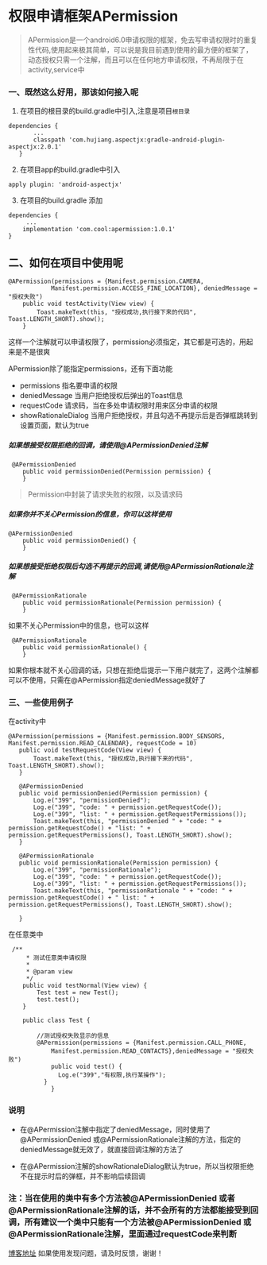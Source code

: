 # 权限申请框架APermission
> APermission是一个android6.0申请权限的框架，免去写申请权限时的重复性代码,使用起来极其简单，可以说是我目前遇到使用的最方便的框架了，动态授权只需一个注解，而且可以在任何地方申请权限，不再局限于在activity,service中

### 一、既然这么好用，那该如何接入呢
1. 在项目的根目录的build.gradle中引入,注意是项目`根目录`
 ```
dependencies {
        ...
        classpath 'com.hujiang.aspectjx:gradle-android-plugin-aspectjx:2.0.1'
    }
```
2. 在项目app的build.gradle中引入
```
apply plugin: 'android-aspectjx'
```
3. 在项目的build.gradle 添加
```
dependencies {
     ...
    implementation 'com.cool:apermission:1.0.1'
}
```

## 二、如何在项目中使用呢
```
@APermission(permissions = {Manifest.permission.CAMERA,
            Manifest.permission.ACCESS_FINE_LOCATION}, deniedMessage = "授权失败")
    public void testActivity(View view) {
        Toast.makeText(this, "授权成功,执行接下来的代码", Toast.LENGTH_SHORT).show();
    }
```
这样一个注解就可以申请权限了，permission必须指定，其它都是可选的，用起来是不是很爽

APermission除了能指定permissions，还有下面功能
* permissions 指名要申请的权限
* deniedMessage 当用户拒绝授权后弹出的Toast信息
* requestCode 请求码，当在多处申请权限时用来区分申请的权限
* showRationaleDialog 当用户拒绝授权，并且勾选不再提示后是否弹框跳转到设置页面，默认为true

##### 如果想接受权限拒绝的回调，请使用@APermissionDenied注解
```
 @APermissionDenied
    public void permissionDenied(Permission permission) {
    }
```
> Permission中封装了请求失败的权限，以及请求码

##### 如果你并不关心Permission的信息，你可以这样使用
```
@APermissionDenied
    public void permissionDenied() {
    }
```
##### 如果想接受拒绝权限后勾选不再提示的回调,请使用@APermissionRationale注解
```
 @APermissionRationale
    public void permissionRationale(Permission permission) {
    }
```
如果不关心Permission中的信息，也可以这样
```
 @APermissionRationale
    public void permissionRationale() {
    }
```

如果你根本就不关心回调的话，只想在拒绝后提示一下用户就完了，这两个注解都可以不使用，只需在@APermission指定deniedMessage就好了

### 三、一些使用例子
在activity中
 ```
@APermission(permissions = {Manifest.permission.BODY_SENSORS, Manifest.permission.READ_CALENDAR}, requestCode = 10)
    public void testRequestCode(View view) {
        Toast.makeText(this, "授权成功,执行接下来的代码", Toast.LENGTH_SHORT).show();
    }

    @APermissionDenied
    public void permissionDenied(Permission permission) {
        Log.e("399", "permissionDenied");
        Log.e("399", "code: " + permission.getRequestCode());
        Log.e("399", "list: " + permission.getRequestPermissions());
        Toast.makeText(this, "permissionDenied " + "code: " + permission.getRequestCode() + "list: " + permission.getRequestPermissions(), Toast.LENGTH_SHORT).show();
    }

    @APermissionRationale
    public void permissionRationale(Permission permission) {
        Log.e("399", "permissionRationale");
        Log.e("399", "code: " + permission.getRequestCode());
        Log.e("399", "list: " + permission.getRequestPermissions());
        Toast.makeText(this, "permissionRationale " + "code: " + permission.getRequestCode() + " list: " + permission.getRequestPermissions(), Toast.LENGTH_SHORT).show();

    }
```
在任意类中
```
 /**
     * 测试任意类申请权限
     *
     * @param view
     */
    public void testNormal(View view) {
        Test test = new Test();
        test.test();
    }

    public class Test {

        //测试授权失败显示的信息
        @APermission(permissions = {Manifest.permission.CALL_PHONE,
            Manifest.permission.READ_CONTACTS},deniedMessage = "授权失败")
            public void test() {
              Log.e("399","有权限,执行某操作");
          }
            }
```

### 说明
* 在@APermission注解中指定了deniedMessage，同时使用了@APermissionDenied 或@APermissionRationale注解的方法，指定的deniedMessage就无效了，就直接回调注解的方法了

* 在@APermission注解的showRationaleDialog默认为true，所以当权限拒绝不在提示时后的弹框，并不影响后续回调

### 注：当在使用的类中有多个方法被@APermissionDenied 或者@APermissionRationale注解的话，并不会所有的方法都能接受到回调，所有建议一个类中只能有一个方法被@APermissionDenied 或@APermissionRationale注解，里面通过requestCode来判断
[博客地址](https://www.jianshu.com/p/4c00bddacf10)
如果使用发现问题，请及时反馈，谢谢！